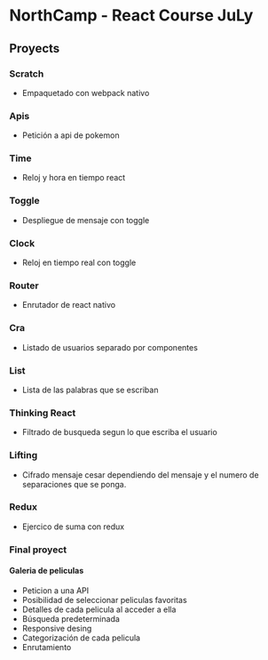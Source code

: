 # NorthCamp - React Course JuLy

## Proyects 
   ### Scratch
   - Empaquetado con webpack nativo
   ### Apis
   - Petición a api de pokemon
   ### Time
   - Reloj y hora en tiempo react 
   ### Toggle
   - Despliegue de mensaje con toggle
   ### Clock 
   - Reloj en tiempo real con toggle
   ### Router 
   - Enrutador de react nativo
   ### Cra 
   - Listado de usuarios separado por componentes
   ### List
   - Lista de las palabras que se escriban
   ### Thinking React
   - Filtrado de busqueda segun lo que escriba el usuario
   ### Lifting
   - Cifrado mensaje cesar dependiendo del mensaje y el numero de separaciones que se ponga.
   ### Redux
   - Ejercico de suma con redux
   ### Final proyect
   #### Galeria de peliculas
   - Peticion a una API
   - Posibilidad de seleccionar peliculas favoritas
   - Detalles de cada pelicula al acceder a ella
   - Búsqueda predeterminada
   - Responsive desing
   - Categorización de cada pelicula
   - Enrutamiento
    
